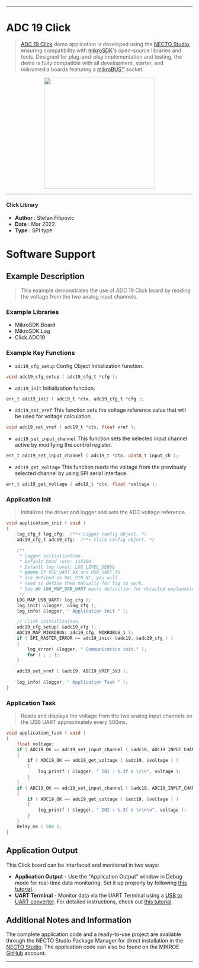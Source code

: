 
---
# ADC 19 Click

> [ADC 19 Click](https://www.mikroe.com/?pid_product=MIKROE-4997) demo application is developed using
the [NECTO Studio](https://www.mikroe.com/necto), ensuring compatibility with [mikroSDK](https://www.mikroe.com/mikrosdk)'s
open-source libraries and tools. Designed for plug-and-play implementation and testing, the demo is fully compatible with
all development, starter, and mikromedia boards featuring a [mikroBUS&trade;](https://www.mikroe.com/mikrobus) socket.

<p align="center">
  <img src="https://www.mikroe.com/?pid_product=MIKROE-4997&image=1" height=300px>
</p>

---

#### Click Library

- **Author**        : Stefan Filipovic
- **Date**          : Mar 2022.
- **Type**          : SPI type

# Software Support

## Example Description

> This example demonstrates the use of ADC 19 Click board by reading the voltage from the two analog input channels.

### Example Libraries

- MikroSDK.Board
- MikroSDK.Log
- Click.ADC19

### Example Key Functions

- `adc19_cfg_setup` Config Object Initialization function.
```c
void adc19_cfg_setup ( adc19_cfg_t *cfg );
```

- `adc19_init` Initialization function.
```c
err_t adc19_init ( adc19_t *ctx, adc19_cfg_t *cfg );
```

- `adc19_set_vref` This function sets the voltage reference value that will be used for voltage calculation.
```c
void adc19_set_vref ( adc19_t *ctx, float vref );
```

- `adc19_set_input_channel` This function sets the selected input channel active by modifying the control register.
```c
err_t adc19_set_input_channel ( adc19_t *ctx, uint8_t input_ch );
```

- `adc19_get_voltage` This function reads the voltage from the previously selected channel by using SPI serial interface.
```c
err_t adc19_get_voltage ( adc19_t *ctx, float *voltage );
```

### Application Init

> Initializes the driver and logger and sets the ADC voltage reference.

```c
void application_init ( void )
{
    log_cfg_t log_cfg;  /**< Logger config object. */
    adc19_cfg_t adc19_cfg;  /**< Click config object. */

    /** 
     * Logger initialization.
     * Default baud rate: 115200
     * Default log level: LOG_LEVEL_DEBUG
     * @note If USB_UART_RX and USB_UART_TX 
     * are defined as HAL_PIN_NC, you will 
     * need to define them manually for log to work. 
     * See @b LOG_MAP_USB_UART macro definition for detailed explanation.
     */
    LOG_MAP_USB_UART( log_cfg );
    log_init( &logger, &log_cfg );
    log_info( &logger, " Application Init " );

    // Click initialization.
    adc19_cfg_setup( &adc19_cfg );
    ADC19_MAP_MIKROBUS( adc19_cfg, MIKROBUS_1 );
    if ( SPI_MASTER_ERROR == adc19_init( &adc19, &adc19_cfg ) )
    {
        log_error( &logger, " Communication init." );
        for ( ; ; );
    }
    
    adc19_set_vref ( &adc19, ADC19_VREF_3V3 );
    
    log_info( &logger, " Application Task " );
}
```

### Application Task

> Reads and displays the voltage from the two analog input channels on the USB UART approximately every 500ms.

```c
void application_task ( void )
{
    float voltage;
    if ( ADC19_OK == adc19_set_input_channel ( &adc19, ADC19_INPUT_CHANNEL_1 ) )
    {
        if ( ADC19_OK == adc19_get_voltage ( &adc19, &voltage ) )
        {
            log_printf ( &logger, " IN1 : %.3f V \r\n", voltage );
        }
    }
    if ( ADC19_OK == adc19_set_input_channel ( &adc19, ADC19_INPUT_CHANNEL_2 ) )
    {
        if ( ADC19_OK == adc19_get_voltage ( &adc19, &voltage ) )
        {
            log_printf ( &logger, " IN2 : %.3f V \r\n\n", voltage );
        }
    }
    Delay_ms ( 500 );
}
```

## Application Output

This Click board can be interfaced and monitored in two ways:
- **Application Output** - Use the "Application Output" window in Debug mode for real-time data monitoring.
Set it up properly by following [this tutorial](https://www.youtube.com/watch?v=ta5yyk1Woy4).
- **UART Terminal** - Monitor data via the UART Terminal using
a [USB to UART converter](https://www.mikroe.com/click/interface/usb?interface*=uart,uart). For detailed instructions,
check out [this tutorial](https://help.mikroe.com/necto/v2/Getting%20Started/Tools/UARTTerminalTool).

## Additional Notes and Information

The complete application code and a ready-to-use project are available through the NECTO Studio Package Manager for 
direct installation in the [NECTO Studio](https://www.mikroe.com/necto). The application code can also be found on
the MIKROE [GitHub](https://github.com/MikroElektronika/mikrosdk_click_v2) account.

---
